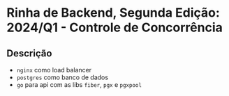 # Rinha de Backend, Segunda Edição: 2024/Q1 - Controle de Concorrência
## Descrição
- `nginx` como load balancer
- `postgres` como banco de dados
- `go` para api com as libs `fiber`, `pgx` e `pgxpool`
